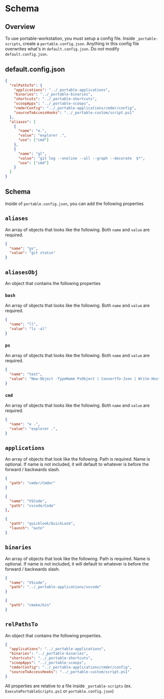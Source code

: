 # Schema

## Overview

To use portable-workstation, you must setup a config file. Inside `_portable-scripts`, create a `portable.config.json`. Anything in this config file overwrites what's in `default.config.json`. Do *not* modify `default.config.json`.

## default.config.json

```json
{
  "relPathsTo": {
    "applications": "../_portable-applications",
    "binaries": "../_portable-binaries",
    "shortcuts": "../_portable-shortcuts",
    "scoopApps": "../_portable-scoops",
    "cmderConfig": "../_portable-applications/cmder/config",
    "sourceToAccessHooks": "../_portable-custom/script.ps1"
  },
  "aliases": [
    {
      "name": "e.",
      "value": "explorer .",
      "use": ["cmd"]
    },
    {
      "name": "gl",
      "value": "git log --oneline --all --graph --decorate  $*",
      "use": ["cmd"]
    }
  ]
}
```

## Schema

Inside of `portable.config.json`, you can add the following properties

## `aliases`

An array of objects that looks like the following. Both `name` and `value` are required.

```json
{
  "name": "gs",
  "value": "git status"
}
```

## `aliasesObj`

An object that contains the following properties

### `bash`

An array of objects that looks like the following. Both `name` and `value` are required.

```json
{
  "name": "ll",
  "value": "ls -al"
}
```

### `ps`

An array of objects that looks like the following. Both `name` and `value` are required.

```json
{
  "name": "test",
  "value": "New-Object -TypeName PsObject | ConvertTo-Json | Write-Host"
}
```

### `cmd`

An array of objects that looks like the following. Both `name` and `value` are required.

```json
{
  "name": "e .",
  "value": "explorer .",
}
```

## `applications`

An array of objects that look like the following. Path is required. Name is optional. If name is not included, it will default to whatever is before the forward / backwards slash.

```json
{
  "path": "cmder/Cmder"
}
```

```json
{
  "name": "VSCode",
  "path": "vscode/Code"
},
```

```json
{
  "path": "quicklook/QuickLook",
  "launch": "auto"
}
```

## `binaries`

An array of objects that look like the following. Path is required. Name is optional. If name is not included, it will default to whatever is before the forward / backwards slash.

```json
{
  "name": "VScode",
  "path": "../_portable-applications/vscode"
}
```

```json
{
  "path": "cmake/bin"
}
```

## `relPathsTo`

An object that contains the following properties.

```json
{
  "applications": "../_portable-applications",
  "binaries": "../_portable-binaries",
  "shortcuts": "../_portable-shortcuts",
  "scoopApps": "../_portable-scoops",
  "cmderConfig": "../_portable-applications/cmder/config",
  "sourceToAccessHooks": "../_portable-custom/script.ps1"
}
```

All properties are relative to a file inside `_portable-scripts` (ex. `ExecutePortableScripts.ps1` or `portable.config.json`)